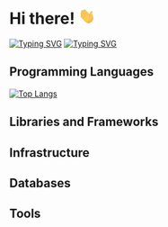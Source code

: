 
# Hi there! <img src="https://raw.githubusercontent.com/ABSphreak/ABSphreak/master/gifs/Hi.gif" width="30px">

<p>
    <a href="https://git.io/typing-svg"><img src="https://readme-typing-svg.demolab.com?font=Gruppo&size=26&pause=1000&color=14E0B7&repeat=false&width=600&height=60&lines=I'm+Melissa+Hernandez" alt="Typing SVG" /></a>
    <a href="https://git.io/typing-svg"><img src="https://readme-typing-svg.demolab.com?font=Gruppo&size=26&pause=1000&color=14E0B7&width=600&height=60&lines=Full-stack+web+and+app+developer;Creative+and+persistent+problem+solver;Lifelong+learner" alt="Typing SVG" /></a>
</p>

<!--
**mmhernandez/mmhernandez** is a ✨ _special_ ✨ repository because its `README.md` (this file) appears on your GitHub profile.

Here are some ideas to get you started:

- 🔭 I’m currently working on ...
- 🌱 I’m currently learning ...
- 👯 I’m looking to collaborate on ...
- 🤔 I’m looking for help with ...
- 💬 Ask me about ...
- 📫 How to reach me: ...
- 😄 Pronouns: ...
- ⚡ Fun fact: ...
-->



## Programming Languages

[![Top Langs](https://github-readme-stats.vercel.app/api/top-langs/?username=mmhernandez&layout=compact&theme=dracula)](https://github.com/mmhernandez/github-readme-stats)

<!-- Consider putting the following into a table?
        Otherwise, list out in separate sections -->
<!-- Reference page: https://github.com/techytushar/techytushar/blob/master/README.md -->
## Libraries and Frameworks

## Infrastructure

## Databases

## Tools
